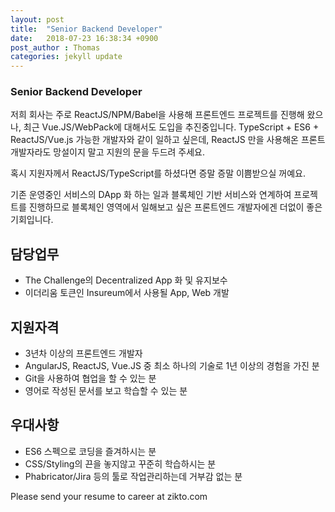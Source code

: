 ```yaml
---
layout: post
title:  "Senior Backend Developer"
date:   2018-07-23 16:38:34 +0900
post_author : Thomas
categories: jekyll update
---
```

### Senior Backend Developer

저희 회사는 주로 ReactJS/NPM/Babel을 사용해 프론트엔드 프로젝트를 진행해 왔으나, 최근 Vue.JS/WebPack에 대해서도 도입을 추진중입니다. TypeScript + ES6 + ReactJS/Vue.js 가능한 개발자와 같이 일하고 싶은데, ReactJS 만을 사용해온 프론트개발자라도 망설이지 말고 지원의 문을 두드려 주세요.

혹시 지원자께서 ReactJS/TypeScript를 하셨다면 증말 증말 이쁨받으실 꺼예요.

기존 운영중인 서비스의 DApp 화 하는 일과 블록체인 기반 서비스와 연계하여 프로젝트를 진행하므로 블록체인 영역에서 일해보고 싶은 프론트엔드 개발자에겐 더없이 좋은 기회입니다.


## 담당업무
- The Challenge의 Decentralized App 화 및 유지보수
- 이더리움 토큰인 Insureum에서 사용될 App, Web 개발

## 지원자격
- 3년차 이상의 프론트엔드 개발자
- AngularJS, ReactJS, Vue.JS 중 최소 하나의 기술로 1년 이상의 경험을 가진 분
- Git을 사용하여 협업을 할 수 있는 분
- 영어로 작성된 문서를 보고 학습할 수 있는 분


## 우대사항
- ES6 스펙으로 코딩을 즐겨하시는 분
- CSS/Styling의 끈을 놓지않고 꾸준히 학습하시는 분
- Phabricator/Jira 등의 툴로 작업관리하는데 거부감 없는 분

Please send your resume to career at zikto.com
